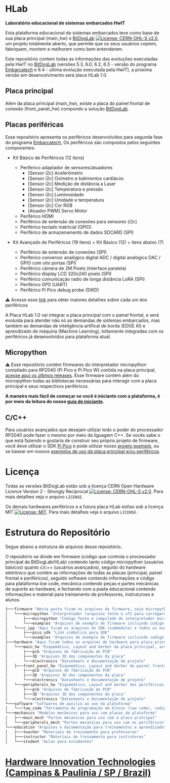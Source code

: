 
# HLab

**Laboratório educacional de sistemas embarcados HwIT**

Esta plataforma educacional de sistemas embarcados teve como base de sua placa principal (main_hw) o [BitDogLab](https://github.com/Fruett/BitDogLab) [![License: CERN-OHL-S v2.0](https://img.shields.io/badge/License-CERN--OHL--S%20v2.0-blue.svg)](https://cern.ch/cern-ohl), um projeto totalmente aberto, que permite que os seus usuários copiem, fabriquem, montem e melhorem como bem entenderem.

Este repositório contem todas as informações das evoluções executadas pela HwIT no [BitDogLab](https://github.com/Fruett/BitDogLab) (versões 5.3, 6.0, 6.2, 6.3 - versão do programa [Embarcatech](https://embarcatech.softex.br/) e 6.4 - ultima evolução executada pela HwIT), a próxima versão em desenvolvimento será placa HLab 1.0.

## Placa principal

Além da placa principal (main_hw), existe a placa do painel frontal de conexão (front_panel_hw) compondo a solução [BitDogLab](https://github.com/Fruett/BitDogLab).

## Placas periféricas

Esse repositório apresenta os periféricos desenvolvidos para segunda fase do programa [Embarcatech](https://embarcatech.softex.br/), Os periféricos são compostos pelos seguintes componentes:

* Kit Básico de Periféricos (12 itens)
  * Periferico adaptador de sensores/atuadores
      * [Sensor i2c] Acelerômetro
      * [Sensor i2c] Oxímetro e batimentos cardiácos
      * [Sensor i2c] Medição de distância a Laser
      * [Sensor i2c] Temperatura e pressão
      * [Sensor i2c] Luminosidade
      * [Sensor i2c] Umidade e temperatura
      * [Sensor i2c] Cor RGB
      * [Atuador PWM] Servo Motor
  * Periférico HDMI
  * Periférico de extensão de conexões para sensores (i2c)
  * Periférico teclado matricial (GPIO)
  * Periférico de armazenamento de dados SDCARD (SPI)

* Kit Avançado de Periféricos (19 itens) = Kit Básico (12) + itens abaixo (7)
  * Periférico de extensão de conexões (SPI)
  * Periferico conversor analógico digital ADC / digital analógico DAC / GPIO com oito portas (SPI)
  * Periférico câmera de 2M Pixels (interface paralela)
  * Periférico display LCD 320x240 pixels (SPI)
  * Periférico comunicação radio de longa distância LoRA (SPI)
  * Periférico GPS (UART)
  * Periférico Pi Pico debug probe (SWD)

:warning: Acesse esse [link](https://github.com/jrfo-hwit/hlab/tree/main/hardware/peripherals_hw) para obter maiores detalhes sobre cada um dos periféricos

A Placa HLab 1.0 vai integrar a placa principal com o painel frontal, e será evoluida para atender não só as demandas de sistemas embarcados, mas também as demandas de inteligência artifical de borda (EDGE AI) e aprendizado de máquina (Machine Learning), toltamente integradas com os periféricos já desenvolvidos para plataforma atual.

## Micropython

:warning: Esse repositório contém firmwares do interpretador micropython compilado para RP2040 (Pi Pico e Pi Pico W) contida na placa principal, [acesse aqui os últimos releases](https://github.com/jrfo-hwit/hlab/tree/main/firmware/micropython/releases). Esse firmware contém além do micropython todas as bibliotecas necessárias para interagir com a placa principal e seus respectivos periféricos.

**A maneira mais fácil de começar se você é iniciante com a plataforma, é por meio da leitura do nosso [guia do iniciante](https://github.com/jrfo-hwit/hlab/tree/main/firmware/micropython/guia-do-iniciante.md).**

## C/C++

Para usuários avançados que desejam utilizar todo o poder do processador RP2040 pode fazer o mesmo por meio da liguagem C++. Se vocês sabe o que está fazendo e gostaria de construir seu próprio projeto de firmware, você deve utilizar o SDK [Pi Pico](https://github.com/raspberrypi/pico-sdk) e pode utilizar nosso [projeto exemplo](https://github.com/jrfo-hwit/hlab/tree/main/firmware/c_cpp/boilerplate), ou se basear em nossos [exemplos de uso da placa principal e/ou periféricos](https://github.com/jrfo-hwit/hlab/tree/main/firmware/c_cpp/examples).

# Licença

Todas as versões BitDogLab estão sob a licença CERN Open Hardware Licence Version 2 - Strongly Reciprocal [![License: CERN-OHL-S v2.0](https://img.shields.io/badge/License-CERN--OHL--S%20v2.0-blue.svg)](https://cern.ch/cern-ohl).
Para mais detalhes veja o arquivo `LICENSE`.

Os demais hardwares periféricos e a futura placa HLab est!ao sob a licença MIT [![License: MIT](https://img.shields.io/badge/License-MIT-yellow.svg)](https://opensource.org/licenses/MIT). Para mais detalhes veja o arquivo `LICENSE`.

# Estrutura do Repositório

Segue abaixo a estrutura de arquivos desse repositório. 

O repositório se divide em firmware (código que controla o processador principal da BitDogLab/HLab) contendo tanto código micropython (usuários básicos) quanto c/c++ (usuários avançados), seguido do hardware eletrônico que contém as informações de todas as placas (principal, painel frontal e periféricos), seguido software contendo informações e código para plataforma low code, mecânica contendo peças e partes mecânicas de suporte ao hardware, e fechando com a pasta educacional contendo informações e material para treinamento de professores, instruturoes e alunos.

```bash
├───firmware "Nesta pasta ficam os arquivos do firmware, seja micropython ou c/c++"
│   └───micropython "Interpretador (arquivos fonte e uf2 para carregarmos na Pi Pico) e todos exemplos"
│       ├───micropython "Código fonte e compilado do interpretador micropython"
│       └───examples "Arquivos de exemplo de firmware incluindo codigo fonte e documentação"
│   └───c_cpp "Aqui ficam os arquivos do SDK (submodule) e todos os exemplos"
│       ├───pico_sdk "Link simbolico para SDK"
│       └───examples "Arquivos de exemplo de firmware incluindo codigo fonte e documentação"
├───hardware "Aqui ficam todos os arquivos de hardware para placa principal, painel frontal e perifericos"
│   └───main_hw "Esquemático, Layout and Gerber da placa principal, arquivos de projeto"
│       ├───pcb "Arquivos de fabricação do PCB"
│       ├───3D "Arquivos 3D dos componentes da placa"
│       └───electronics "Datasheets e documentação de projeto"
│   ├───front_panel_hw "Esquemático, Layout and Gerber do painel frontal (quando existente), arquivos de projeto"
│       ├───pcb "Arquivos de fabricação do PCB"
│       ├───3D "Arquivos 3D dos componentes da placa"
│       └───electronics "Datasheets e documentação de projeto"
│   └───peripherals_hw "Esquemático, Layout and Gerber dos periféricos, arquivos de projeto"
│       ├───pcb "Arquivos de fabricação do PCB"
│       ├───3D "Arquivos 3D dos componentes da placa"
│       └───electronics "Datasheets e documentação de projeto"
└───software "Softwares de auxilio ao uso da plataforma"
│   └───low_code "Ferramenta de programação em blocos (low code), codigo fonte, biblioteca e documentos"
└───mechanics "Modelos mecânicos para uso com placas da plataforma"
│   ├───main_mech "Partes mecanicas para uso com a placa principal"
│   └───peripherals_mech "Partes mecanicas para uso com os periféricos"
└───education "Arquivos e documentação para treinamentos e aprendizado"
│   ├───teacher "Materiais de treinamento para professores"
│   ├───instructor "Materiais de treinamento para instrutores"
│   └───student "Aulas para estudantes"
```

# [Hardware Innovation Technologies (Campinas & Paulinia / SP / Brazil)](http://www.hwit.com.br/)
